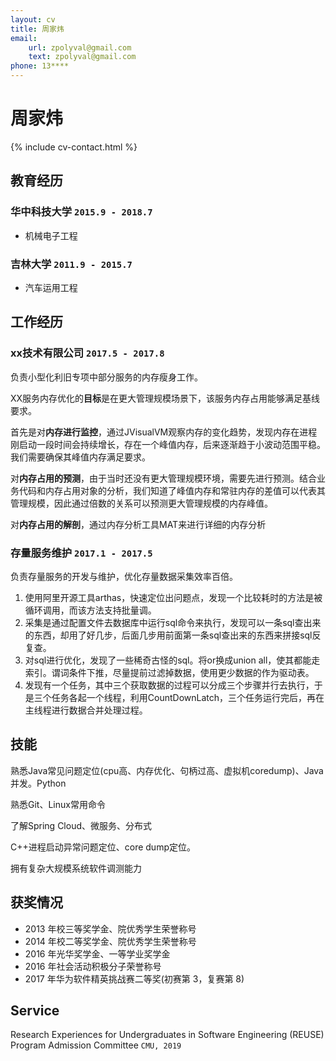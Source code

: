```yaml
---
layout: cv
title: 周家炜
email: 
    url: zpolyval@gmail.com
    text: zpolyval@gmail.com
phone: 13****
---
```


# 周家炜

<!--
include contact information from the front matter
Supported arguments:

    - homepage: url, text
    - phone
    - email
-->

{% include cv-contact.html %}

## 教育经历

### **华中科技大学** `2015.9 - 2018.7 `

- 机械电子工程

### **吉林大学** `2011.9 - 2015.7`

- 汽车运用工程

## 工作经历

### **xx技术有限公司** `2017.5 - 2017.8`

负责小型化利旧专项中部分服务的内存瘦身工作。

XX服务内存优化的**目标**是在更大管理规模场景下，该服务内存占用能够满足基线要求。

首先是对**内存进行监控**，通过JVisualVM观察内存的变化趋势，发现内存在进程刚启动一段时间会持续增长，存在一个峰值内存，后来逐渐趋于小波动范围平稳。我们需要确保其峰值内存满足要求。

对**内存占用的预测**，由于当时还没有更大管理规模环境，需要先进行预测。结合业务代码和内存占用对象的分析，我们知道了峰值内存和常驻内存的差值可以代表其管理规模，因此通过倍数的关系可以预测更大管理规模的内存峰值。

对**内存占用的解剖**，通过内存分析工具MAT来进行详细的内存分析

### **存量服务维护** `2017.1 - 2017.5`

负责存量服务的开发与维护，优化存量数据采集效率百倍。

1. 使用阿里开源工具arthas，快速定位出问题点，发现一个比较耗时的方法是被循环调用，而该方法支持批量调。
2. 采集是通过配置文件去数据库中运行sql命令来执行，发现可以一条sql查出来的东西，却用了好几步，后面几步用前面第一条sql查出来的东西来拼接sql反复查。
3. 对sql进行优化，发现了一些稀奇古怪的sql。将or换成union all，使其都能走索引。谓词条件下推，尽量提前过滤掉数据，使用更少数据的作为驱动表。
4. 发现有一个任务，其中三个获取数据的过程可以分成三个步骤并行去执行，于是三个任务各起一个线程，利用CountDownLatch，三个任务运行完后，再在主线程进行数据合并处理过程。

## 技能

熟悉Java常见问题定位(cpu高、内存优化、句柄过高、虚拟机coredump)、Java并发。Python

熟悉Git、Linux常用命令

了解Spring Cloud、微服务、分布式

C++进程启动异常问题定位、core dump定位。

拥有复杂大规模系统软件调测能力

## 获奖情况

- 2013 年校三等奖学金、院优秀学生荣誉称号 
- 2014 年校二等奖学金、院优秀学生荣誉称号 
- 2016 年光华奖学金、一等学业奖学金 
- 2016 年社会活动积极分子荣誉称号 
- 2017 年华为软件精英挑战赛二等奖(初赛第 3，复赛第 8) 

## Service

Research Experiences for Undergraduates in Software Engineering (REUSE) Program Admission Committee `CMU, 2019`

<!-- ### Footer

Last updated: May 2013 -->
